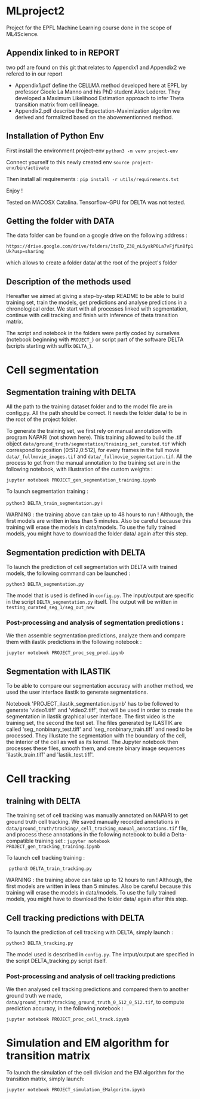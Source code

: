 # MLproject2
Project for the EPFL Machine Learning course done in the scope of ML4Science.

## Appendix linked to in REPORT

two pdf are found on this git that relates to Appendix1 and Appendix2 we refered to in our report 

- Appendix1.pdf define the CELLMA method developed here at EPFL by professor Gioele La Manno and his PhD student Alex Lederer. They developed a Maximum Likelihood Estimation approach to infer Theta transition matrix from cell lineage.
- Appendix2.pdf describe the Expectation-Maximization algoritm we derived and formalized based on the abovementionned method. 

## Installation of Python Env

First install the environment project-env
`python3 -m venv project-env` 

Connect yourself to this newly created env
`source project-env/bin/activate`

Then install all requirements : 
`pip install -r utils/requirements.txt`

Enjoy !

Tested on MACOSX Catalina. Tensorflow-GPU for DELTA was not tested. 

## Getting the folder with DATA 

The data folder can be found on a google drive on the following address : 

`https://drive.google.com/drive/folders/1toTD_Z38_nL6yskP0La7vFjfLn8fp1Uk?usp=sharing` 

which allows to create a folder data/ at the root of the project's folder

## Description of the methods used

Hereafter we aimed at giving a step-by-step README to be able to build training set, train the models, get predictions and analyse predictions in a chronological order. We start with all processes linked with segmentation, continue with cell tracking and finish with inference of theta transition matrix.

The script and notebook in the folders were partly coded by ourselves  (notebook beginning with `PROJECT_`) or script part of the software DELTA (scripts starting with suffix `DELTA_`). 

# Cell segmentation

## Segmentation training with DELTA 
 
All the path to the training dataset folder and to the model file are in config.py. All the path should be correct. It needs the folder data/ to be in the root of the project folder.

To generate the training set, we first rely on manual annotation with program NAPARI (not shown here). This training allowed to build the .tif object `data/ground_truth/segmentation/training_set_curated.tif` which correspond to position [0:512,0:512], for every frames in the full movie `data/_fullmovie_images.tif` and `data/_fullmovie_segmentation.tif`. All the process to get from the manual annotation to the training set are in the following notebook, with illustration of the custom weights : 

`jupyter notebook PROJECT_gen_segmentation_training.ipynb`

To launch segmentation training : 

`python3 DELTA_train_segmentation.py` i

WARNING : the training above can take up to 48 hours to run ! Although, the first models are written in less than 5 minutes. Also be careful because this training will erase the models in data/models. To use the fully trained models, you might have to download the folder data/ again after this step.

## Segmentation prediction with DELTA 

To launch the prediction of cell segmentation with DELTA with trained models, the following command can be launched : 

`python3 DELTA_segmentation.py` 

The model that is used is defined in `config.py`. The input/output are specific in the script `DELTA_segmentation.py` itself. The output will be written in `testing_curated_seg_1/seg_out_new`  

### Post-processing and analysis of segmentation predictions : 

We then assemble segmentation predictions, analyze them and compare them with ilastik predictions in the following notebook : 

`jupyter notebook PROJECT_proc_seg_pred.ipynb`

## Segmentation with ILASTIK

To be able to compare our segmentation accuracy with another method, we used the user interface ilastik to generate segmentations. 

Notebook 'PROJECT_ilastik_segmentation.ipynb' has to be followed to generate 'video1.tiff' and 'video2.tiff', that will be used in order to create the segmentation in Ilastik graphical user interface. The first video is the training set, the second the test set. The files generated by ILASTIK are called 'seg_nonbinary_test.tiff' and 'seg_nonbinary_train.tiff' and need to be processed. They illustate the segmentation with the boundary of the cell, the interior of the cell as well as its kernel. The Jupyter notebook then processes these files, smooth them, and create binary image sequences 'ilastik_train.tiff' and 'lastik_test.tiff'.

# Cell tracking 

## training with DELTA

The training set of cell tracking was manually annotated on NAPARI to get ground truth cell tracking. We saved manually recorded annotations in `data/ground_truth/tracking/_cell_tracking_manual_annotations.tif` file, and process these annotations in the following notebook to build a Delta-compatible training set : 
`jupyter notebook PROJECT_gen_tracking_training.ipynb` 

To launch cell tracking training : 

` python3 DELTA_train_tracking.py`

WARNING : the training above can take up to 12 hours to run ! Although, the first models are written in less than 5 minutes. Also be careful because this training will erase the models in data/models. To use the fully trained models, you might have to download the folder data/ again after this step.

## Cell tracking predictions with DELTA

To launch the prediction of cell tracking with DELTA, simply launch :  

`python3 DELTA_tracking.py`

The model used is described in `config.py`. The intput/output are specified in the script DELTA_tracking.py script itself. 

### Post-processing and analysis of cell tracking predictions 

We then analysed cell tracking predictions and compared them to another ground truth we made, `data/ground_truth/tracking_ground_truth_0_512_0_512.tif`, to compute prediction accuracy, in the following notebook : 

`jupyter notebook PROJECT_proc_cell_track.ipynb`


# Simulation and EM algorithm for transition matrix
To launch the simulation of the cell division and the EM algorithm for the transition matrix, simply launch:

`jupyter notebook PROJECT_simulation_EMalgoritm.ipynb`

